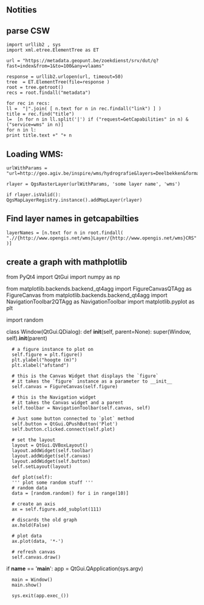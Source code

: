 Notities
-------
 
parse CSW
---------

	import urllib2 , sys
	import xml.etree.ElementTree as ET
	
	url = "https://metadata.geopunt.be/zoekdienst/srv/dut/q?fast=index&from=1&to=100&any=vlaams"
	
	response = urllib2.urlopen(url, timeout=50)
	tree  = ET.ElementTree(file=response )
	root = tree.getroot()
	recs = root.findall("metadata")
	
	for rec in recs:
	ll =  "|".join( [ n.text for n in rec.findall("link") ] ) 
	title = rec.find("title")
	l=  [n for n in ll.split('|') if ("request=GetCapabilities" in n) & ("service=wms" in n)]
	for n in l: 
	print title.text +" "+ n 

 
Loading WMS: 
-----------

	urlWithParams =  "url=http://geo.agiv.be/inspire/wms/hydrografie&layers=Deelbekken&format=image/png&styles=default&crs=EPSG:31370"
	
	rlayer = QgsRasterLayer(urlWithParams, 'some layer name', 'wms')
	
	if rlayer.isValid():
	QgsMapLayerRegistry.instance().addMapLayer(rlayer)


Find layer names in getcapabilties
----------

	layerNames = [n.text for n in root.findall( ".//{http://www.opengis.net/wms}Layer/{http://www.opengis.net/wms}CRS" )]
  
  
create a graph with mathplotlib
------------

  from PyQt4 import QtGui
  import numpy as np

  from matplotlib.backends.backend_qt4agg import FigureCanvasQTAgg as FigureCanvas
  from matplotlib.backends.backend_qt4agg import NavigationToolbar2QTAgg as NavigationToolbar
  import matplotlib.pyplot as plt

  import random

  class Window(QtGui.QDialog):
      def __init__(self, parent=None):
	  super(Window, self).__init__(parent)

	  # a figure instance to plot on
	  self.figure = plt.figure()
	  plt.ylabel("hoogte (m)")
	  plt.xlabel("afstand")

	  # this is the Canvas Widget that displays the `figure`
	  # it takes the `figure` instance as a parameter to __init__
	  self.canvas = FigureCanvas(self.figure)

	  # this is the Navigation widget
	  # it takes the Canvas widget and a parent
	  self.toolbar = NavigationToolbar(self.canvas, self)

	  # Just some button connected to `plot` method
	  self.button = QtGui.QPushButton('Plot')
	  self.button.clicked.connect(self.plot)

	  # set the layout
	  layout = QtGui.QVBoxLayout()
	  layout.addWidget(self.toolbar)
	  layout.addWidget(self.canvas)
	  layout.addWidget(self.button)
	  self.setLayout(layout)

      def plot(self):
	  ''' plot some random stuff '''
	  # random data
	  data = [random.random() for i in range(10)]

	  # create an axis
	  ax = self.figure.add_subplot(111)

	  # discards the old graph
	  ax.hold(False)

	  # plot data
	  ax.plot(data, '*-')

	  # refresh canvas
	  self.canvas.draw()

  if __name__ == '__main__':
      app = QtGui.QApplication(sys.argv)

      main = Window()
      main.show()

      sys.exit(app.exec_())
    
